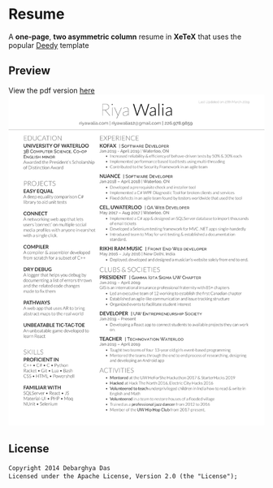 Resume
=========================

A **one-page**, **two asymmetric column** resume in **XeTeX** that uses the popular [Deedy](https://github.com/deedy/Deedy-Resume) template

## Preview

View the pdf version [here](riyawalia.com/resume.pdf)
![](/MacFonts/RiyaLaTexResume-1.png)




## License
    Copyright 2014 Debarghya Das
    Licensed under the Apache License, Version 2.0 (the "License");
